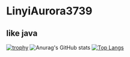 # LinyiAurora3739
## like java
[![trophy](https://github-profile-trophy.vercel.app/?username=linyiaurora3739)](https://github.com/ryo-ma/github-profile-trophy)
![Anurag's GitHub stats](https://github-readme-stats.vercel.app/api?username=linyiaurora3739&show_icons=true&theme=radical)
[![Top Langs](https://github-readme-stats.vercel.app/api/top-langs/?username=linyiaurora3739&layout=compact)](https://github.com/anuraghazra/github-readme-stats)
